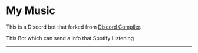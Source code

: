 # My Music
This is a Discord bot that forked from [Discord Compiler](https://github.com/Headline/discord-compiler-bot).

This Bot which can send a info that Spotify Listening

---

